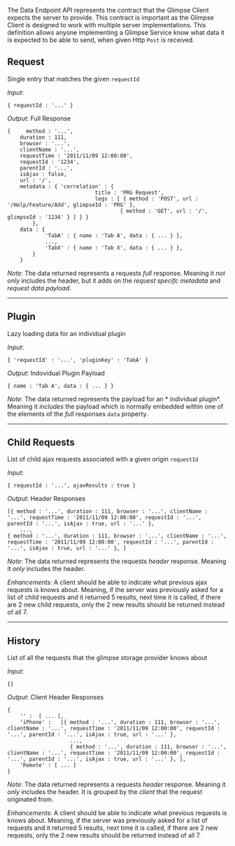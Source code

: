 The Data Endpoint API represents the contract that the Glimpse Client expects the server to provide. This contract is important as the Glimpse Client is designed to work with multiple server implementations. This definition allows anyone implementing a Glimpse Service know what data it is expected to be able to send, when given Http `Post` is received.

## Request 
Single entry that matches the given `requestId`

_Input_:

    { requestId : '...' }

_Output_: Full Response

    {     method : '...',
        duration : 111,  
        browser : '...',
        clientName : '...',
        requestTime : '2011/11/09 12:00:00',
        requestId : '1234',
        parentId : '...',
        isAjax : false,
        url : '/',  
        metadata : { 'correlation' : { 
                                title : 'PRG Request', 
                                legs : [ { method : 'POST', url : '/Help/Feature/Add', glimpseId : 'PRG' }, 
                                        { method : 'GET', url : '/', glimpseId : '1234' } ] } }
            },
        data : {
                'TabA' : { name : 'Tab A', data : { ... } },
                ...,
                'TabX' : { name : 'Tab X', data : { ... } },
            }
        }

_Note_: The data returned represents a requests *full* response. Meaning it *not only* includes the header, but it adds on the *request specifc metadata* and *request data payload*. 

***

## Plugin
Lazy loading data for an individual plugin

_Input_:

    { 'requestId' : '...', 'pluginKey' : 'TabA' }

_Output_: Indovidual Plugin Payload

    { name : 'Tab A', data : { ... } }
    
_Note_: The data returned represents the payload for an * individual plugin*. Meaning it *includes* the payload which is normally embedded within one of the elements of the *full* responses `data` property.

***

## Child Requests
List of child ajax requests associated with a given origin `requestId`

_Input_:

    { requestId : '...', ajaxResults : true }

_Output_: Header Responses 

    [{ method : '...', duration : 111, browser : '...', clientName : '...', requestTime : '2011/11/09 12:00:00', requestId : '...', parentId : '...', isAjax : true, url : '...' },
        ...,
    { method : '...', duration : 111, browser : '...', clientName : '...', requestTime : '2011/11/09 12:00:00', requestId : '...', parentId : '...', isAjax : true, url : '...' }, ]

_Note_: The data returned represents the requests *header* response. Meaning it *only* includes the header.

_Enhancements_: A client should be able to indicate what previous ajax requests is knows about. Meaning, if the server was previously asked for a list of child requests and it returned 5 results, next time it is called, if there are 2 new child requests, only the 2 new results should be returned instead of all 7.

***

## History
List of all the requests that the glimpse storage provider knows about

_Input_:

    {}

_Output_: Client Header Responses


    {
        '' :  [ ... ],
        'iPhone' :   [{ method : '...', duration : 111, browser : '...', clientName : '...', requestTime : '2011/11/09 12:00:00', requestId : '...', parentId : '...', isAjax : true, url : '...' },
                        ...,
                        { method : '...', duration : 111, browser : '...', clientName : '...', requestTime : '2011/11/09 12:00:00', requestId : '...', parentId : '...', isAjax : true, url : '...' }, ],
        'Remote' : [ ... ]
    }
      
_Note_: The data returned represents a requests *header* response. Meaning it *only* includes the header. It is grouped by the *client* that the request originated from. 

_Enhancements_: A client should be able to indicate what previous requests is knows about. Meaning, if the server was previously asked for a list of requests and it returned 5 results, next time it is called, if there are 2 new requests, only the 2 new results should be returned instead of all 7.
